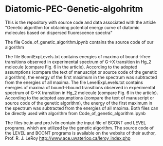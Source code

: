 # Diatomic-PEC-Genetic-algohritm
This is the repository with source code and data associated with the article "Genetic algorithm for obtaining potential energy curve of diatomic molecules based on dispersed
fluorescence spectra"

The file Code_of_genetic_algorithm.ipynb  contains the source code of our algorithm

The file BcontExpLevels.txt contains energies of maxima of bound->free transitions observed in experimental spectrum of G->X transition in Hg_2 molecule (compare Fig. 6 in the article). According to the adopted assumptions (compare the text of 
manuscript or source code of the genetic algorithm), the energy of the first maximum in the spectrum was subtracted from the energies of all maxima.
The file LevelExpLevels.txt contains energies of maxima of bound->bound transitions observed in experimental spectrum of G->X transition in Hg_2 molecule (compare Fig. 6 in the article). According to the adopted assumptions (compare the text of 
manuscript or source code of the genetic algorithm), the energy of the first maximum in the spectrum was subtracted from the energies of all maxima.
Both files can be directly used with algorithm from Code_of_genetic_algorithm.ipynb 

The files bc.in and pro.lvlin contain the input file of BCONT and LEVEL programs, which are utilized by the genetic algorithm.
The source code of the LEVEL and BCONT programs is available on the website of their author, Prof. R. J. LeRoy http://www.ace.uwaterloo.ca/leroy_index.php


